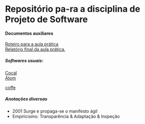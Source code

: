 <h1>Repositório pa-ra a disciplina de Projeto de Software</h1>

<h4>Documentos auxiliares </h4>


<a href="Roteiro%20aula%20pratica.pdf">Roteiro para a aula prática</a> </br>
<a href="main.pdf"> Relatório final da aula prática.</a> </br>

<h5> Softwares usuais: </h5><p>
<a href="https://cocalc.com/software">Cocal</a> <br/>
<a href="https://atom.io/">Atom</a> <br/>

 <a href="https://buy.stripe.com/test_14k5lPbFNfLx2hGdQQ">coffe</a> <br/>
</p>



<h5> Anotações diversas </h5>

* 2001 Surge e propaga-se o manifesto ágil <br>
* Empiricismo: Transparência & Adaptação & Inspeção <br>
